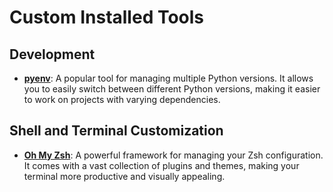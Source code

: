 # Custom Installed Tools

## Development

- [**pyenv**](https://github.com/pyenv/pyenv): A popular tool for managing multiple Python versions. It allows you to easily switch between different Python versions, making it easier to work on projects with varying dependencies.

## Shell and Terminal Customization

- [**Oh My Zsh**](https://ohmyz.sh/): A powerful framework for managing your Zsh configuration. It comes with a vast collection of plugins and themes, making your terminal more productive and visually appealing.
